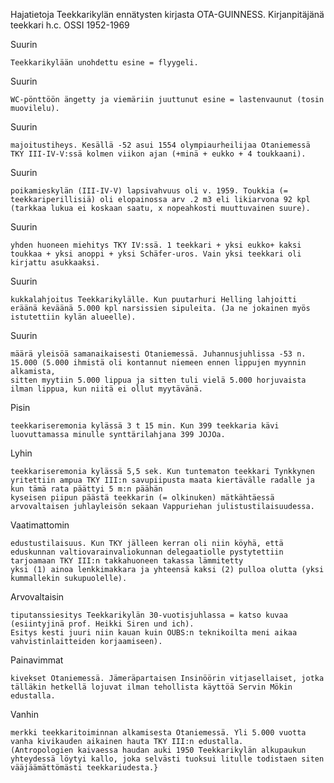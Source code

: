 Hajatietoja Teekkarikylän ennätysten kirjasta OTA-GUINNESS. Kirjanpitäjänä teekkari h.c. OSSI 1952-1969 

Suurin 	

    Teekkarikylään unohdettu esine = flyygeli. 
Suurin 	

    WC-pönttöön ängetty ja viemäriin juuttunut esine = lastenvaunut (tosin muovilelu). 
Suurin 	

    majoitustiheys. Kesällä -52 asui 1554 olympiaurheilijaa Otaniemessä TKY III-IV-V:ssä kolmen viikon ajan (+minä + eukko + 4 toukkaani). 
Suurin 	

    poikamieskylän (III-IV-V) lapsivahvuus oli v. 1959. Toukkia (= teekkariperillisiä) oli elopainossa arv .2 m3 eli likiarvona 92 kpl 
    (tarkkaa lukua ei koskaan saatu, x nopeahkosti muuttuvainen suure). 
Suurin 	

    yhden huoneen miehitys TKY IV:ssä. 1 teekkari + yksi eukko+ kaksi toukkaa + yksi anoppi + yksi Schäfer-uros. Vain yksi teekkari oli kirjattu asukkaaksi. 
Suurin 	

    kukkalahjoitus Teekkarikylälle. Kun puutarhuri Helling lahjoitti eräänä keväänä 5.000 kpl narsissien sipuleita. (Ja ne jokainen myös istutettiin kylän alueelle). 
Suurin 	

    määrä yleisöä samanaikaisesti Otaniemessä. Juhannusjuhlissa -53 n. 15.000 (5.000 ihmistä oli kontannut niemeen ennen lippujen myynnin alkamista,
    sitten myytiin 5.000 lippua ja sitten tuli vielä 5.000 horjuvaista ilman lippua, kun niitä ei ollut myytävänä. 
Pisin 	

    teekkariseremonia kylässä 3 t 15 min. Kun 399 teekkaria kävi luovuttamassa minulle synttärilahjana 399 JOJOa. 
Lyhin 	

    teekkariseremonia kylässä 5,5 sek. Kun tuntematon teekkari Tynkkynen yritettiin ampua TKY III:n savupiipusta maata kiertävälle radalle ja kun tämä rata päättyi 5 m:n päähän
    kyseisen piipun päästä teekkarin (= olkinuken) mätkähtäessä arvovaltaisen juhlayleisön sekaan Vappuriehan julistustilaisuudessa. 
Vaatimattomin 

    edustustilaisuus. Kun TKY jälleen kerran oli niin köyhä, että eduskunnan valtiovarainvaliokunnan delegaatiolle pystytettiin tarjoamaan TKY III:n takkahuoneen takassa lämmitetty
    yksi (1) ainoa lenkkimakkara ja yhteensä kaksi (2) pulloa olutta (yksi kummallekin sukupuolelle). 
Arvovaltaisin 

    tiputanssiesitys Teekkarikylän 30-vuotisjuhlassa = katso kuvaa (esiintyjinä prof. Heikki Siren und ich).
    Esitys kesti juuri niin kauan kuin OUBS:n teknikoilta meni aikaa vahvistinlaitteiden korjaamiseen). 
Painavimmat 

    kivekset Otaniemessä. Jämeräpartaisen Insinöörin vitjasellaiset, jotka tälläkin hetkellä lojuvat ilman tehollista käyttöä Servin Mökin edustalla. 
Vanhin 

    merkki teekkaritoiminnan alkamisesta Otaniemessä. Yli 5.000 vuotta vanha kivikauden aikainen hauta TKY III:n edustalla.
    (Antropologien kaivaessa haudan auki 1950 Teekkarikylän alkupaukun yhteydessä löytyi kallo, joka selvästi tuoksui litulle todistaen siten vääjäämättömästi teekkariudesta.}